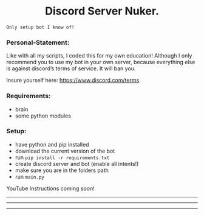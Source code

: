 <h1 align="center">Discord Server Nuker.</h1>

`Only setup bot I know of!`

### Personal-Statement:
Like with all my scripts, I coded this for my own education! Although I only recommend you to use my bot in your own server, because everything else is against discord’s terms of service. It will ban you.

Insure yourself here: https://www.discord.com/terms

### Requirements:
- brain
- some python modules

### Setup:
- have python and pip installed
- download the current version of the bot
- run `pip install -r requirements.txt`
- create discord server and bot (enable all intents!)
- make sure you are in the folders path
- run `main.py`

YouTube Instructions coming soon!

---
---
---

